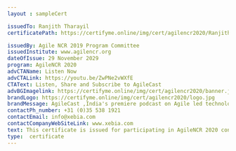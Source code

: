 ```yaml
--- 
layout : sampleCert 

issuedTo: Ranjith Tharayil 
certificatePath: https://certifyme.online/img/cert/agilencr2020/RanjithTharayil_1884f.png

issuedBy: Agile NCR 2019 Program Committee
issuedInstitute: www.agilencr.org
dateOfIssue: 29 November 2029
program: AgileNCR 2020
advCTAName: Listen Now
advCTALink: https://youtu.be/ZwPNe2vWXfE
CTAText: Listen, Share and Subscribe to AgileCast
advBGImagelink: https://certifyme.online/img/cert/agilencr2020/banner.jpeg 
brandLogo: https://certifyme.online/img/cert/agilencr2020/logo.jpg
brandMessage: AgileCast ,India's premiere podcast on Agile led technologies. Sharing knowledge is in Xebia's DNA and staying true to this value, practitioners from XACT (Xebia Agile Consulting and Transformation) share their experience and knowledge on current and trending topics related to Agile on AgileCast. A podcast dedicated to science and practice of Agile
contactPh_number: +31 (0)35 538 1921
contactEmail: info@xebia.com
contactCompanyWebSiteLink: www.xebia.com
text: This certificate is issued for participating in AgileNCR 2020 conference. AgileNCR is an annual Agile software development conference organized by Xebia and Agile enthusiasts of the NCR region.
type:  certificate  
--- 
```


